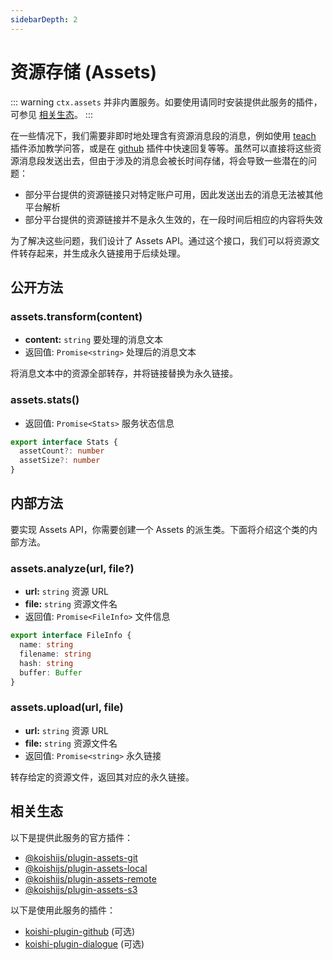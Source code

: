 ```yaml
---
sidebarDepth: 2
---
```


# 资源存储 (Assets)

::: warning
`ctx.assets` 并非内置服务。如要使用请同时安装提供此服务的插件，可参见 [相关生态](#相关生态)。
:::

在一些情况下，我们需要非即时地处理含有资源消息段的消息，例如使用 [teach](../../plugins/teach/) 插件添加教学问答，或是在 [github](../../plugins/other/github.md) 插件中快速回复等等。虽然可以直接将这些资源消息段发送出去，但由于涉及的消息会被长时间存储，将会导致一些潜在的问题：

- 部分平台提供的资源链接只对特定账户可用，因此发送出去的消息无法被其他平台解析
- 部分平台提供的资源链接并不是永久生效的，在一段时间后相应的内容将失效

为了解决这些问题，我们设计了 Assets API。通过这个接口，我们可以将资源文件转存起来，并生成永久链接用于后续处理。

## 公开方法

### assets.transform(content)

- **content:** `string` 要处理的消息文本
- 返回值: `Promise<string>` 处理后的消息文本

将消息文本中的资源全部转存，并将链接替换为永久链接。

### assets.stats() <Badge text="抽象" type="warning"/>

- 返回值: `Promise<Stats>` 服务状态信息

```ts
export interface Stats {
  assetCount?: number
  assetSize?: number
}
```

## 内部方法

要实现 Assets API，你需要创建一个 Assets 的派生类。下面将介绍这个类的内部方法。

### assets.analyze(url, file?)

- **url:** `string` 资源 URL
- **file:** `string` 资源文件名
- 返回值: `Promise<FileInfo>` 文件信息

```ts
export interface FileInfo {
  name: string
  filename: string
  hash: string
  buffer: Buffer
}
```

### assets.upload(url, file) <Badge text="抽象" type="warning"/>

- **url:** `string` 资源 URL
- **file:** `string` 资源文件名
- 返回值: `Promise<string>` 永久链接

转存给定的资源文件，返回其对应的永久链接。

## 相关生态

以下是提供此服务的官方插件：

- [@koishijs/plugin-assets-git](../../plugins/assets/git.md)
- [@koishijs/plugin-assets-local](../../plugins/assets/local.md)
- [@koishijs/plugin-assets-remote](../../plugins/assets/local.md)
- [@koishijs/plugin-assets-s3](../../plugins/assets/s3.md)

以下是使用此服务的插件：

- [koishi-plugin-github](../../community/github/) (可选)
- [koishi-plugin-dialogue](../../community/dialogue/) (可选)
